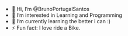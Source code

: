 - 👋 Hi, I’m @BrunoPortugalSantos
- 👀 I’m interested in Learning and Programming
- 🌱 I’m currently learning the better i can :)
- ⚡ Fun fact: I love ride a Bike.

